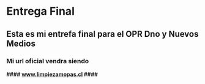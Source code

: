 # Entrega Final
## Esta es mi entrefa final para el OPR Dno y Nuevos Medios ##
### Mi url oficial vendra siendo ###
**#### www.limpiezamopas.cl ####**


